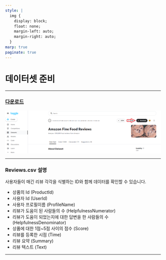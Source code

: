 ```yaml
---
style: |
  img {
    display: block;
    float: none;
    margin-left: auto;
    margin-right: auto;
  }
marp: true
paginate: true
---
```

# 데이터셋 준비

---
### [다운로드](https://www.kaggle.com/datasets/snap/amazon-fine-food-reviews/data)
![alt text](image.png)

---
### Reviews.csv 설명 
사용자들이 매긴 리뷰 각각을 식별하는 ID와 함께 데이터를 확인할 수 있습니다.
- 상품의 Id (ProductId)
- 사용자 Id (UserId)
- 사용자 프로필이름 (ProfileName)
- 리뷰가 도움이 된 사람들의 수 (HelpfulnessNumerator)
- 리뷰가 도움이 되었는지에 대한 답변을 한 사람들의 수 (HelpfulnessDenominator)
- 상품에 대한 1점~5점 사이의 점수 (Score)
- 리뷰를 등록한 시점 (Time)
- 리뷰 요약 (Summary)
- 리뷰 텍스트 (Text)

---





